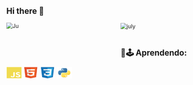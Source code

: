 ## Hi there 👋
<div>
<img align="center" src="https://github-readme-stats.vercel.app/api?username=JulyDuds&show_icons=true&locale=en&bg_color=000000&text_color=ffffff" alt="july"/>
<img align="left" height="100px" width="300px" src="https://github-readme-stats.vercel.app/api/top-langs?username=JulyDuds&show_icons=true&locale=en&layout=compact&bg_color=000000&text_color=ffffff" alt="Ju" />
</div>

<div style="display: inline_block"><br><h2> 👻🕹️ Aprendendo: </h2>
  <img align="center" alt="July-Js" height="30" width="40" src="https://raw.githubusercontent.com/devicons/devicon/master/icons/javascript/javascript-plain.svg">
  <img align="center" alt="July-HTML" height="30" width="40" src="https://raw.githubusercontent.com/devicons/devicon/master/icons/html5/html5-original.svg">
  <img align="center" alt="July-CSS" height="30" width="40" src="https://raw.githubusercontent.com/devicons/devicon/master/icons/css3/css3-original.svg">
  <img align="center" alt="July-Python" height="30" width="40" src="https://raw.githubusercontent.com/devicons/devicon/master/icons/python/python-original.svg">
  
</div>
